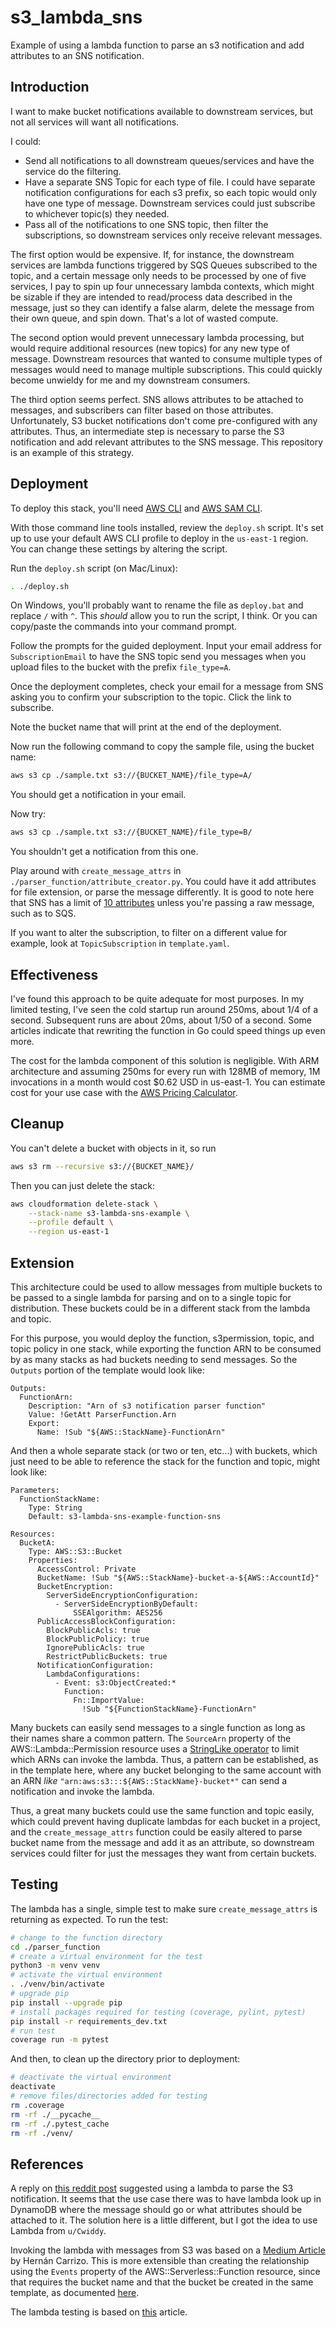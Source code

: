 # s3_lambda_sns
Example of using a lambda function to parse an s3 notification and add
attributes to an SNS notification.

## Introduction
I want to make bucket notifications available to downstream services,
but not all services will want all notifications.

I could:
- Send all notifications to all downstream queues/services and have the
service do the filtering.
- Have a separate SNS Topic for each type of file. I could have
separate notification configurations for each s3 prefix, so each topic would only
have one type of message. Downstream services could just subscribe to whichever
topic(s) they needed.
- Pass all of the notifications to one SNS topic, then filter the
subscriptions, so downstream services only receive relevant messages.

The first option would be expensive. If, for instance, the downstream services
are lambda functions triggered by SQS Queues subscribed to the topic, and a
certain message only needs to be processed by one of five services, I pay to
spin up four unnecessary lambda contexts, which might be sizable if they are
intended to read/process data described in the message,
just so they can identify a false alarm,
delete the message from their own queue, and spin down. That's a lot of wasted
compute.

The second option would prevent unnecessary lambda processing, but would require
additional resources (new topics) for any new type of message.
Downstream resources that wanted to consume multiple types of messages would
need to manage multiple subscriptions. This could quickly become unwieldy for
me and my downstream consumers.

The third option seems perfect. SNS allows attributes to be attached to messages,
and subscribers can filter based on those attributes. Unfortunately, S3 bucket
notifications don't come pre-configured with any attributes. Thus, an
intermediate step is necessary to parse the S3 notification and add relevant
attributes to the SNS message. This repository is an example of this strategy.

## Deployment
To deploy this stack, you'll need [AWS CLI](https://docs.aws.amazon.com/cli/latest/userguide/getting-started-install.html#cliv2-linux-install)
and [AWS SAM CLI](https://docs.aws.amazon.com/serverless-application-model/latest/developerguide/serverless-sam-cli-install.html).

With those command line tools installed, review the `deploy.sh` script.
It's set up to use your default AWS CLI profile to deploy in the `us-east-1`
region. You can change these settings by altering the script.

Run the `deploy.sh` script (on Mac/Linux):
```bash
. ./deploy.sh
```
On Windows, you'll probably want to rename the file as `deploy.bat` and
replace `/` with `^`. This _should_ allow you to run the script, I think. Or you
can copy/paste the commands into your command prompt.

Follow the prompts for the guided deployment.
Input your email address for `SubscriptionEmail` to have
the SNS topic send you messages when you upload files to the bucket
with the prefix `file_type=A`.

Once the deployment completes, check your email for a message from SNS asking
you to confirm your subscription to the topic. Click the link to subscribe.

Note the bucket name that will print at the end of the deployment.

Now run the following command to copy the sample file, using the bucket name:
```bash
aws s3 cp ./sample.txt s3://{BUCKET_NAME}/file_type=A/
```

You should get a notification in your email.

Now try:
```bash
aws s3 cp ./sample.txt s3://{BUCKET_NAME}/file_type=B/
```

You shouldn't get a notification from this one.

Play around with `create_message_attrs` in
`./parser_function/attribute_creator.py`. You could have it add attributes for
file extension, or parse the message differently. It is good to note here that
SNS has a limit of [10 attributes](https://docs.aws.amazon.com/sns/latest/dg/sns-message-attributes.html)
unless you're passing a raw message, such as to SQS.

If you want to alter the subscription, to filter on a different value for
example, look at `TopicSubscription` in `template.yaml`.

## Effectiveness
I've found this approach to be quite adequate for most purposes. In my limited
testing, I've seen the cold startup run around 250ms, about 1/4 of a second.
Subsequent runs are about 20ms, about 1/50 of a second. Some articles indicate
that rewriting the function in Go could speed things up even more.

The cost for the lambda component of this solution is negligible. With ARM
architecture and assuming 250ms for every run with 128MB of memory,
1M invocations in a month would cost $0.62 USD in us-east-1.
You can estimate cost for your use case with
the [AWS Pricing Calculator](https://calculator.aws/#/createCalculator/Lambda).

## Cleanup
You can't delete a bucket with objects in it, so run
```bash
aws s3 rm --recursive s3://{BUCKET_NAME}/
```

Then you can just delete the stack:
```bash
aws cloudformation delete-stack \
    --stack-name s3-lambda-sns-example \
    --profile default \
    --region us-east-1
```

## Extension
This architecture could be used to allow messages from multiple buckets to be
passed to a single lambda for parsing and on to a single topic for distribution.
These buckets could be in a different stack from the lambda and topic.

For this purpose, you would deploy the function, s3permission, topic,
and topic policy in one stack, while exporting the function ARN to be
consumed by as many stacks as had buckets needing to send messages. So the
`Outputs` portion of the template would look like:
```
Outputs:
  FunctionArn:
    Description: "Arn of s3 notification parser function"
    Value: !GetAtt ParserFunction.Arn
    Export:
      Name: !Sub "${AWS::StackName}-FunctionArn"
```

And then a whole separate stack (or two or ten, etc...) with buckets, which
just need to be able to reference the stack for the function and topic,
might look like:
```
Parameters:
  FunctionStackName:
    Type: String
    Default: s3-lambda-sns-example-function-sns

Resources:
  BucketA:
    Type: AWS::S3::Bucket
    Properties:
      AccessControl: Private
      BucketName: !Sub "${AWS::StackName}-bucket-a-${AWS::AccountId}"
      BucketEncryption:
        ServerSideEncryptionConfiguration:
          - ServerSideEncryptionByDefault:
              SSEAlgorithm: AES256
      PublicAccessBlockConfiguration:
        BlockPublicAcls: true
        BlockPublicPolicy: true
        IgnorePublicAcls: true
        RestrictPublicBuckets: true
      NotificationConfiguration:
        LambdaConfigurations:
          - Event: s3:ObjectCreated:*
            Function:
              Fn::ImportValue:
                !Sub "${FunctionStackName}-FunctionArn"
```

Many buckets can easily send messages to a single function as long
as their names share a common pattern. The `SourceArn` property of the
AWS::Lambda::Permission resource uses a
[StringLike operator](https://docs.aws.amazon.com/AWSCloudFormation/latest/UserGuide/aws-resource-lambda-permission.html) to limit which ARNs can invoke the lambda.
Thus, a pattern can be established, as in the template here, where any bucket
belonging to the same account with an ARN
_like_ `"arn:aws:s3:::${AWS::StackName}-bucket*"` can send a notification and
invoke the lambda.

Thus, a great many buckets could use the same function and topic easily, which
could prevent having duplicate lambdas for each bucket in a project, and
the `create_message_attrs` function could be easily altered to parse
bucket name from the message and add it as an attribute, so downstream
services could filter for just the messages they want from certain buckets.

## Testing
The lambda has a single, simple test to make sure `create_message_attrs` is
returning as expected. To run the test:
```bash
# change to the function directory
cd ./parser_function
# create a virtual environment for the test
python3 -m venv venv
# activate the virtual environment
. ./venv/bin/activate
# upgrade pip
pip install --upgrade pip
# install packages required for testing (coverage, pylint, pytest)
pip install -r requirements_dev.txt
# run test
coverage run -m pytest
```

And then, to clean up the directory prior to deployment:
```bash
# deactivate the virtual environment
deactivate
# remove files/directories added for testing
rm .coverage
rm -rf ./__pycache__
rm -rf ./.pytest_cache
rm -rf ./venv/
```
## References
A reply on [this reddit post](https://www.reddit.com/r/aws/comments/spt2o6/filtering_sqs_subscription_to_sns_topic_for/)
suggested using a lambda to parse the S3 notification. It seems that the
use case there was to have lambda look up in DynamoDB where the message should
go or what attributes should be attached to it. The solution here is a little
different, but I got the idea to use Lambda from `u/Cwiddy`.

Invoking the lambda with messages from S3 was based on a
[Medium Article](https://medium.com/@owentar/how-to-setup-s3-bucket-lambda-notifications-in-cloudformation-without-errors-f7250a6a9460) by Hernán Carrizo. This is more extensible than creating the
relationship using the `Events` property of the AWS::Serverless::Function
resource, since that requires the bucket name and that the bucket be created
in the same template, as documented [here](https://docs.aws.amazon.com/serverless-application-model/latest/developerguide/sam-property-function-s3.html).

The lambda testing is based on [this](https://hands-on.cloud/how-to-test-python-lambda-functions/) article.
